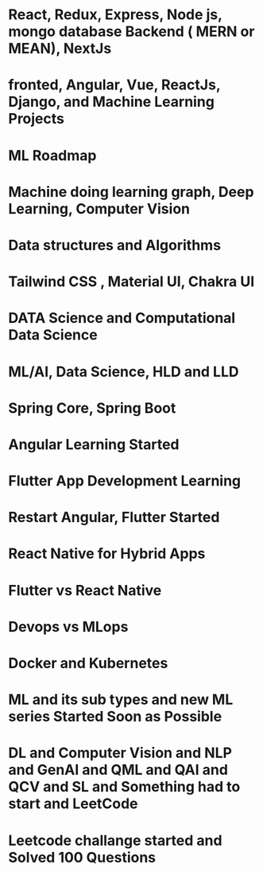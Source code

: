 #  React, Redux, Express, Node js, mongo database Backend   ( MERN or MEAN), NextJs
# fronted, Angular, Vue, ReactJs, Django, and Machine Learning Projects
# ML Roadmap
# Machine doing learning graph, Deep Learning, Computer Vision
# Data structures and Algorithms
# Tailwind CSS , Material UI, Chakra UI 
# DATA Science and Computational Data Science
# ML/AI, Data Science, HLD and LLD
# Spring Core, Spring Boot
# Angular Learning Started
# Flutter App Development Learning
# Restart Angular, Flutter Started
# React Native for Hybrid Apps
# Flutter vs React Native
# Devops vs MLops
# Docker and Kubernetes
# ML and its sub types and  new ML series Started Soon as Possible
# DL and Computer Vision and NLP and GenAI and QML and QAI and QCV and SL and Something had to start and LeetCode
# Leetcode challange started and Solved 100 Questions





